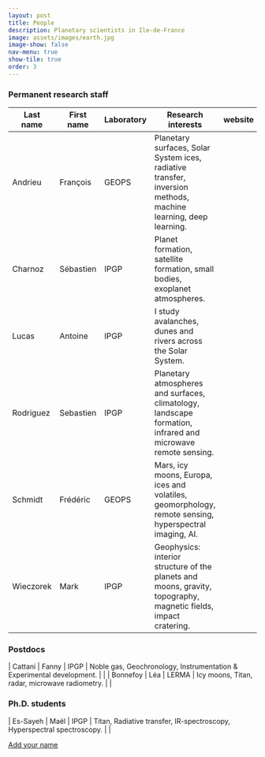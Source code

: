 ```yaml
---
layout: post
title: People
description: Planetary scientists in Ile-de-France
image: assets/images/earth.jpg
image-show: false
nav-menu: true
show-tile: true
order: 3
---
```


### Permanent research staff

| Last name | First name | Laboratory | Research interests | website |
| --------- | ---------- | ---------- | ------------------ | ------- |
| Andrieu     | François    | GEOPS       | Planetary surfaces, Solar System ices, radiative transfer, inversion methods, machine learning, deep learning. |  |
| Charnoz     | Sébastien    | IPGP       | Planet formation, satellite formation, small bodies, exoplanet atmospheres. |  |
| Lucas     | Antoine    | IPGP       | I study avalanches, dunes and rivers across the Solar System. | <a href="http://dralucas.geophysx.edu.eu.org"><i class="fa fa-external-link"></i></a> |
| Rodriguez  | Sebastien | IPGP | Planetary atmospheres and surfaces, climatology, landscape formation, infrared and microwave remote sensing. | |
| Schmidt | Frédéric | GEOPS | Mars, icy moons, Europa, ices and volatiles, geomorphology, remote sensing, hyperspectral imaging, AI. | <a href="http://planeto.geol.u-psud.fr/spip.php?article83"><i class="fa fa-external-link"></i></a> |
| Wieczorek  | Mark | IPGP | Geophysics: interior structure of the planets and moons, gravity, topography, magnetic fields, impact cratering. | <a href="https://www.ipgp.fr/~mark.wieczorek"><i class="fa fa-external-link"></i></a> |

### Postdocs

| Cattani  | Fanny | IPGP | Noble gas, Geochronology, Instrumentation & Experimental development. | |
| Bonnefoy | Léa | LERMA | Icy moons, Titan, radar, microwave radiometry. | |

### Ph.D. students

| Es-Sayeh  | Maël | IPGP | Titan, Radiative transfer, IR-spectroscopy, Hyperspectral spectroscopy. | <a href="https://www.ipgp.fr/annuaire/essayeh/"><i class="fa fa-external-link"></i></a> |

<a href="https://framaforms.org/ile-de-france-planetary-scientists-1672918633" class="button small">Add your name</a>
